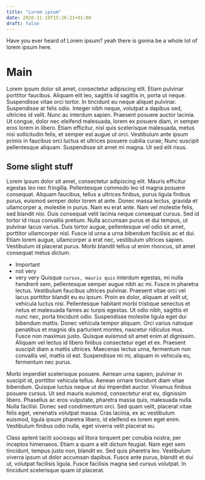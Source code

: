 ```yaml
---
title: "Lorem ipsum"
date: 2020-11-19T15:26:21+01:00
draft: false
---
```

Have you ever heard of Lorem ipsum? yeah there is gonna be a whole lot 
of lorem ipsum here.


# Main 
Lorem ipsum dolor sit amet, consectetur adipiscing elit. Etiam pulvinar porttitor faucibus. Aliquam elit leo, sagittis id sagittis in, porta ut neque. Suspendisse vitae orci tortor. In tincidunt eu neque aliquet pulvinar. Suspendisse at felis odio. Integer nibh neque, volutpat a dapibus sed, ultricies id velit. Nunc ac interdum sapien. Praesent posuere auctor lacinia. Ut congue, dolor nec eleifend malesuada, lorem ex posuere diam, in semper eros lorem in libero. Etiam efficitur, nisl quis scelerisque malesuada, metus nisi sollicitudin felis, et semper est augue ut orci. Vestibulum ante ipsum primis in faucibus orci luctus et ultrices posuere cubilia curae; Nunc suscipit pellentesque aliquam. Suspendisse sit amet mi magna. Ut sed elit risus.

## Some slight stuff
Lorem ipsum dolor sit amet, consectetur adipiscing elit. Mauris efficitur egestas leo nec fringilla. Pellentesque commodo leo id magna posuere consequat. Aliquam faucibus, tellus a ultrices finibus, purus ligula finibus purus, euismod semper dolor lorem at ante. Donec massa lectus, gravida et ullamcorper a, molestie in purus. Nam eu erat ante. Nam vel molestie felis, sed blandit nisi. Duis consequat velit lacinia neque consequat cursus. Sed id tortor id risus convallis pretium. Nulla accumsan purus et dui tempus, ut pulvinar lacus varius. Duis tortor augue, pellentesque vel odio sit amet, porttitor ullamcorper nisl. Fusce id urna a urna bibendum facilisis ac et dui. Etiam lorem augue, ullamcorper a erat nec, vestibulum ultrices sapien. Vestibulum id placerat purus. Morbi blandit tellus ut enim rhoncus, sit amet consequat metus dictum.

- Important
- not very
- very very
Quisque `cursus, mauris quis` interdum egestas, mi nulla hendrerit sem, pellentesque semper augue nibh ac mi. Fusce in pharetra lectus. Vestibulum faucibus ultrices pulvinar. Praesent vitae orci vel lacus porttitor blandit eu eu ipsum. Proin ex dolor, aliquam at velit ut, vehicula luctus nisi. Pellentesque habitant morbi tristique senectus et netus et malesuada fames ac turpis egestas. Ut odio nibh, sagittis et nunc nec, porta tincidunt odio. Suspendisse molestie ligula eget dui bibendum mattis. Donec vehicula tempor aliquam. Orci varius natoque penatibus et magnis dis parturient montes, nascetur ridiculus mus. Fusce non maximus justo. Quisque euismod sit amet enim at dignissim. Aliquam vel lectus id libero finibus consectetur eget et ex. Praesent suscipit diam a mattis ultrices. Maecenas lectus urna, fermentum non convallis vel, mattis id est. Suspendisse mi mi, aliquam in vehicula eu, fermentum nec purus.

Morbi imperdiet scelerisque posuere. Aenean urna sapien, pulvinar in suscipit id, porttitor vehicula tellus. Aenean ornare tincidunt diam vitae bibendum. Quisque luctus neque ut dui imperdiet auctor. Vivamus finibus posuere cursus. Ut sed mauris euismod, consectetur erat eu, dignissim libero. Phasellus ac eros vulputate, pharetra massa quis, malesuada nulla. Nulla facilisi. Donec sed condimentum orci. Sed quam velit, placerat vitae felis eget, venenatis volutpat massa. Cras lacinia, ex ac vestibulum euismod, ligula ipsum pharetra libero, id eleifend ex lorem eget enim. Vestibulum finibus odio nulla, eget viverra velit placerat eu.

Class aptent taciti sociosqu ad litora torquent per conubia nostra, per inceptos himenaeos. Etiam a quam a elit dictum feugiat. Nam eget sem tincidunt, tempus justo non, blandit ex. Sed quis pharetra leo. Vestibulum viverra ipsum ut dolor accumsan dapibus. Fusce ante purus, blandit et dui ut, volutpat facilisis ligula. Fusce facilisis magna sed cursus volutpat. In tincidunt scelerisque quam id placerat.

